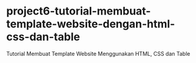 # project6-tutorial-membuat-template-website-dengan-html-css-dan-table
Tutorial Membuat Template Website Menggunakan HTML, CSS dan Table
